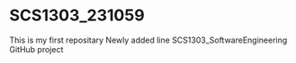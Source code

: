 # SCS1303_231059
This is my first repositary
Newly added line
SCS1303_SoftwareEngineering
GitHub project
